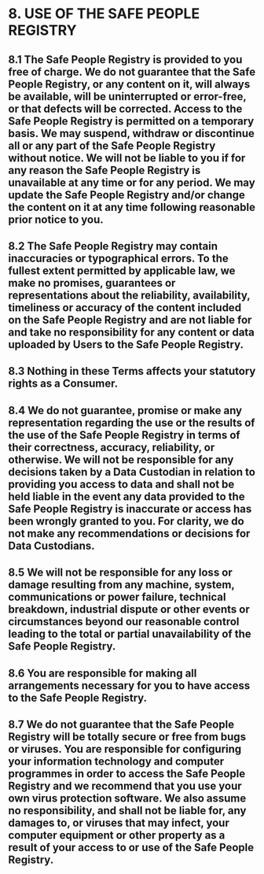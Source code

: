 # 8. USE OF THE SAFE PEOPLE REGISTRY

## 8.1 The Safe People Registry is provided to you free of charge. We do not guarantee that the Safe People Registry, or any content on it, will always be available, will be uninterrupted or error-free, or that defects will be corrected. Access to the Safe People Registry is permitted on a temporary basis. We may suspend, withdraw or discontinue all or any part of the Safe People Registry without notice. We will not be liable to you if for any reason the Safe People Registry is unavailable at any time or for any period. We may update the Safe People Registry and/or change the content on it at any time following reasonable prior notice to you.

## 8.2 The Safe People Registry may contain inaccuracies or typographical errors. To the fullest extent permitted by applicable law, we make no promises, guarantees or representations about the reliability, availability, timeliness or accuracy of the content included on the Safe People Registry and are not liable for and take no responsibility for any content or data uploaded by Users to the Safe People Registry.

## 8.3 Nothing in these Terms affects your statutory rights as a Consumer.

## 8.4 We do not guarantee, promise or make any representation regarding the use or the results of the use of the Safe People Registry in terms of their correctness, accuracy, reliability, or otherwise. We will not be responsible for any decisions taken by a Data Custodian in relation to providing you access to data and shall not be held liable in the event any data provided to the Safe People Registry is inaccurate or access has been wrongly granted to you. For clarity, we do not make any recommendations or decisions for Data Custodians.

## 8.5 We will not be responsible for any loss or damage resulting from any machine, system, communications or power failure, technical breakdown, industrial dispute or other events or circumstances beyond our reasonable control leading to the total or partial unavailability of the Safe People Registry.

## 8.6 You are responsible for making all arrangements necessary for you to have access to the Safe People Registry.

## 8.7 We do not guarantee that the Safe People Registry will be totally secure or free from bugs or viruses. You are responsible for configuring your information technology and computer programmes in order to access the Safe People Registry and we recommend that you use your own virus protection software. We also assume no responsibility, and shall not be liable for, any damages to, or viruses that may infect, your computer equipment or other property as a result of your access to or use of the Safe People Registry.
